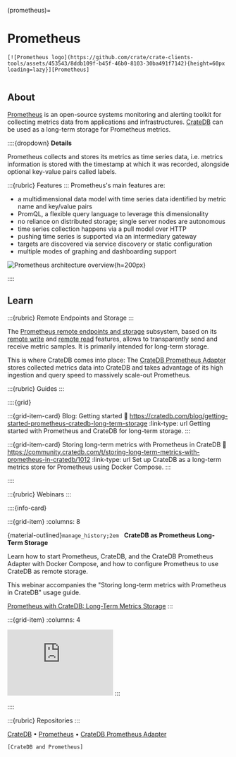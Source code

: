 (prometheus)=
# Prometheus

```{div} .float-right
[![Prometheus logo](https://github.com/crate/crate-clients-tools/assets/453543/8ddb109f-b45f-46b0-8103-30ba491f7142){height=60px loading=lazy}][Prometheus]
```
```{div} .clearfix
```


## About

[Prometheus] is an open-source systems monitoring and alerting toolkit
for collecting metrics data from applications and infrastructures.
[CrateDB] can be used as a long-term storage for Prometheus metrics.

::::{dropdown} **Details**

Prometheus collects and stores its metrics as time series data, i.e.
metrics information is stored with the timestamp at which it was recorded,
alongside optional key-value pairs called labels.

:::{rubric} Features
:::
Prometheus's main features are:

- a multidimensional data model with time series data identified by metric name and key/value pairs
- PromQL, a flexible query language to leverage this dimensionality
- no reliance on distributed storage; single server nodes are autonomous
- time series collection happens via a pull model over HTTP
- pushing time series is supported via an intermediary gateway
- targets are discovered via service discovery or static configuration
- multiple modes of graphing and dashboarding support

![Prometheus architecture overview](https://github.com/crate/crate-clients-tools/assets/453543/26b47686-889a-4137-a87f-d6a6b38d56d2){h=200px}

::::


## Learn

:::{rubric} Remote Endpoints and Storage
:::

The [Prometheus remote endpoints and storage] subsystem, based on its
[remote write] and [remote read] features, allows to transparently
send and receive metric samples. It is primarily intended for long-term
storage.

This is where CrateDB comes into place: The [CrateDB Prometheus
Adapter] stores collected metrics data into CrateDB and
takes advantage of its high ingestion and query speed to
massively scale-out Prometheus.

:::{rubric} Guides
:::

::::{grid}

:::{grid-item-card} Blog: Getting started
:link: https://cratedb.com/blog/getting-started-prometheus-cratedb-long-term-storage
:link-type: url
Getting started with Prometheus and CrateDB for long-term storage.
:::

:::{grid-item-card} Storing long-term metrics with Prometheus in CrateDB
:link: https://community.cratedb.com/t/storing-long-term-metrics-with-prometheus-in-cratedb/1012
:link-type: url
Set up CrateDB as a long-term metrics store for Prometheus using Docker Compose.
:::

::::

:::{rubric} Webinars
:::

::::{info-card}

:::{grid-item}
:columns: 8

{material-outlined}`manage_history;2em` &nbsp; **CrateDB as Prometheus Long-Term Storage**

Learn how to start Prometheus, CrateDB, and the CrateDB Prometheus Adapter with
Docker Compose, and how to configure Prometheus to use CrateDB as remote storage.

This webinar accompanies the "Storing long-term metrics with Prometheus in CrateDB"
usage guide.

[Prometheus with CrateDB: Long-Term Metrics Storage]
:::

:::{grid-item}
:columns: 4

<iframe width="240" loading="lazy" src="https://www.youtube-nocookie.com/embed/EfIlRXVyfZM?si=J0w5yG56Ld4fIXfm" title="YouTube video player" frameborder="0" allow="accelerometer; autoplay; clipboard-write; encrypted-media; gyroscope; picture-in-picture; web-share" allowfullscreen></iframe>
:::

::::


:::{rubric} Repositories
:::

[CrateDB] •
[Prometheus] •
[CrateDB Prometheus Adapter]


```{seealso}
[CrateDB and Prometheus]
```


[CrateDB]: https://github.com/crate/crate
[CrateDB and Prometheus]: https://cratedb.com/integrations/cratedb-and-prometheus
[CrateDB Prometheus Adapter]: https://github.com/crate/cratedb-prometheus-adapter
[Prometheus]: https://prometheus.io/
[Prometheus remote endpoints and storage]: https://prometheus.io/docs/operating/integrations/#remote-endpoints-and-storage
[Prometheus with CrateDB: Long-Term Metrics Storage]: https://youtu.be/EfIlRXVyfZM?feature=shared
[remote read]: https://prometheus.io/docs/prometheus/latest/configuration/configuration/#remote_read
[remote write]: https://prometheus.io/docs/prometheus/latest/configuration/configuration/#remote_write
